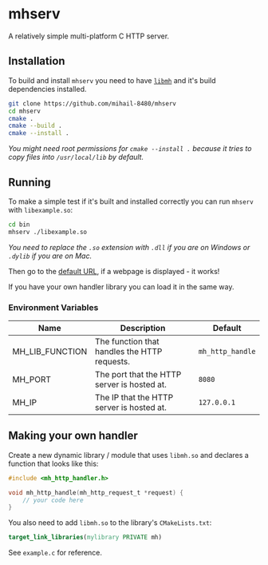 # mhserv
A relatively simple multi-platform C HTTP server. 

## Installation
To build and install `mhserv` you need to have [`libmh`](https://github.com/mihail-8480/mh) and it's build dependencies installed.

```sh
git clone https://github.com/mihail-8480/mhserv
cd mhserv
cmake . 
cmake --build .
cmake --install .
```
*You might need root permissions for `cmake --install .` because it tries to copy files into `/usr/local/lib` by default.*

## Running
To make a simple test if it's built and installed correctly you can run `mhserv` with `libexample.so`:

```sh
cd bin
mhserv ./libexample.so
```
*You need to replace the `.so` extension with `.dll` if you are on Windows or `.dylib` if you are on Mac.*
    

Then go to the [default URL](http://localhost:8080/), if a webpage is displayed - it works!

If you have your own handler library you can load it in the same way.

### Environment Variables

| Name | Description | Default |
|------| ----------- | ------- |
| MH_LIB_FUNCTION | The function that handles the HTTP requests. | `mh_http_handle` |
| MH_PORT | The port that the HTTP server is hosted at. | `8080` |
| MH_IP | The IP that the HTTP server is hosted at. | `127.0.0.1` |

## Making your own handler

Create a new dynamic library / module that uses `libmh.so` and declares a function that looks like this:

```c
#include <mh_http_handler.h>

void mh_http_handle(mh_http_request_t *request) {
    // your code here
}

```

You also need to add `libmh.so` to the library's `CMakeLists.txt`:
```cmake
target_link_libraries(mylibrary PRIVATE mh)
```

See `example.c` for reference.
